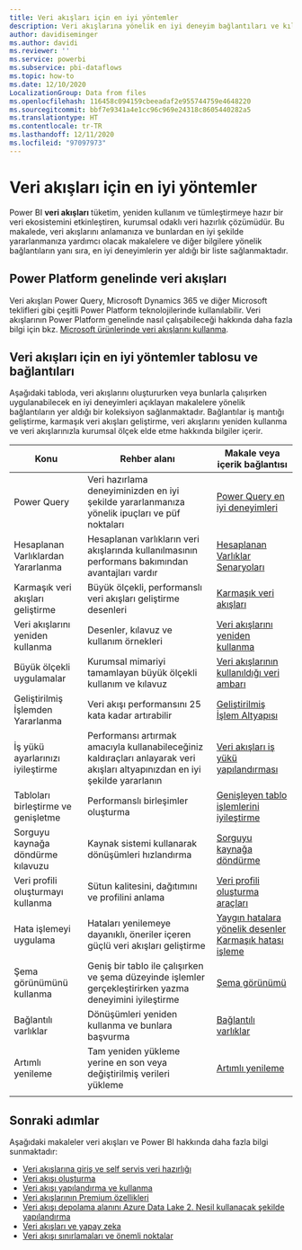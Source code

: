 ```yaml
---
title: Veri akışları için en iyi yöntemler
description: Veri akışlarına yönelik en iyi deneyim bağlantıları ve kılavuz koleksiyonu
author: davidiseminger
ms.author: davidi
ms.reviewer: ''
ms.service: powerbi
ms.subservice: pbi-dataflows
ms.topic: how-to
ms.date: 12/10/2020
LocalizationGroup: Data from files
ms.openlocfilehash: 116458c094159cbeeadaf2e955744759e4648220
ms.sourcegitcommit: bbf7e9341a4e1cc96c969e24318c8605440282a5
ms.translationtype: HT
ms.contentlocale: tr-TR
ms.lasthandoff: 12/11/2020
ms.locfileid: "97097973"
---
```

# <a name="dataflows-best-practices"></a>Veri akışları için en iyi yöntemler

Power BI **veri akışları** tüketim, yeniden kullanım ve tümleştirmeye hazır bir veri ekosistemini etkinleştiren, kurumsal odaklı veri hazırlık çözümüdür. Bu makalede, veri akışlarını anlamanıza ve bunlardan en iyi şekilde yararlanmanıza yardımcı olacak makalelere ve diğer bilgilere yönelik bağlantıların yanı sıra, en iyi deneyimlerin yer aldığı bir liste sağlanmaktadır.

## <a name="dataflows-across-the-power-platform"></a>Power Platform genelinde veri akışları

Veri akışları Power Query, Microsoft Dynamics 365 ve diğer Microsoft teklifleri gibi çeşitli Power Platform teknolojilerinde kullanılabilir. Veri akışlarının Power Platform genelinde nasıl çalışabileceği hakkında daha fazla bilgi için bkz. [Microsoft ürünlerinde veri akışlarını kullanma](https://docs.microsoft.com/power-query/dataflows/overview-dataflows-across-power-platform-dynamics-365).


## <a name="dataflows-best-practices-table-and-links"></a>Veri akışları için en iyi yöntemler tablosu ve bağlantıları

Aşağıdaki tabloda, veri akışlarını oluştururken veya bunlarla çalışırken uygulanabilecek en iyi deneyimleri açıklayan makalelere yönelik bağlantıların yer aldığı bir koleksiyon sağlanmaktadır. Bağlantılar iş mantığı geliştirme, karmaşık veri akışları geliştirme, veri akışlarını yeniden kullanma ve veri akışlarınızla kurumsal ölçek elde etme hakkında bilgiler içerir.


|**Konu**  |**Rehber alanı**  |**Makale veya içerik bağlantısı**  |
|---------|---------|---------|
|Power Query     | Veri hazırlama deneyiminizden en iyi şekilde yararlanmanıza yönelik ipuçları ve püf noktaları        |[Power Query en iyi deneyimleri](https://docs.microsoft.com/power-query/best-practices)        |
|Hesaplanan Varlıklardan Yararlanma     |Hesaplanan varlıkların veri akışlarında kullanılmasının performans bakımından avantajları vardır         |[Hesaplanan Varlıklar Senaryoları](https://docs.microsoft.com/power-query/dataflows/computed-entities-scenarios)         |
|Karmaşık veri akışları geliştirme     |Büyük ölçekli, performanslı veri akışları geliştirme desenleri         |[Karmaşık veri akışları](https://docs.microsoft.com/power-query/dataflows/best-practices-developing-complex-dataflows)         |
|Veri akışlarını yeniden kullanma     |Desenler, kılavuz ve kullanım örnekleri         |[Veri akışlarını yeniden kullanma](https://docs.microsoft.com/power-query/dataflows/best-practices-reusing-dataflows)         |
|Büyük ölçekli uygulamalar     |Kurumsal mimariyi tamamlayan büyük ölçekli kullanım ve kılavuz         |[Veri akışlarının kullanıldığı veri ambarı](https://docs.microsoft.com/power-query/dataflows/best-practices-for-data-warehouse-using-dataflows)         |
|Geliştirilmiş İşlemden Yararlanma     |Veri akışı performansını 25 kata kadar artırabilir         |[Geliştirilmiş İşlem Altyapısı](dataflows-premium-workload-configuration.md#using-the-compute-engine-to-improve-performance)         |
|İş yükü ayarlarınızı iyileştirme     |Performansı artırmak amacıyla kullanabileceğiniz kaldıraçları anlayarak veri akışları altyapınızdan en iyi şekilde yararlanın         |[Veri akışları iş yükü yapılandırması](dataflows-premium-workload-configuration.md)         |
|Tabloları birleştirme ve genişletme     |Performanslı birleşimler oluşturma         |[Genişleyen tablo işlemlerini iyileştirme](https://docs.microsoft.com/power-query/optimize-expanding-table-columns)         |
|Sorguyu kaynağa döndürme kılavuzu     |Kaynak sistemi kullanarak dönüşümleri hızlandırma         |[Sorguyu kaynağa döndürme](https://docs.microsoft.com/power-query/power-query-folding)         |
|Veri profili oluşturmayı kullanma     |Sütun kalitesini, dağıtımını ve profilini anlama         |[Veri profili oluşturma araçları](https://docs.microsoft.com/power-query/data-profiling-tools)         |
|Hata işlemeyi uygulama     |Hataları yenilemeye dayanıklı, öneriler içeren güçlü veri akışları geliştirme         |[Yaygın hatalara yönelik desenler](https://docs.microsoft.com/power-query/dealing-with-errors)  </br> [Karmaşık hatası işleme](https://docs.microsoft.com/power-query/error-handling)      |
|Şema görünümünü kullanma      |Geniş bir tablo ile çalışırken ve şema düzeyinde işlemler gerçekleştirirken yazma deneyimini iyileştirme         |[Şema görünümü](https://docs.microsoft.com/power-query/schema-view)         |
|Bağlantılı varlıklar      |Dönüşümleri yeniden kullanma ve bunlara başvurma         |[Bağlantılı varlıklar](https://docs.microsoft.com/power-query/dataflows/linked-entities)         |
|Artımlı yenileme      |Tam yeniden yükleme yerine en son veya değiştirilmiş verileri yükleme         |[Artımlı yenileme](https://docs.microsoft.com/power-query/dataflows/incremental-refresh)         |
|||


        
## <a name="next-steps"></a>Sonraki adımlar

Aşağıdaki makaleler veri akışları ve Power BI hakkında daha fazla bilgi sunmaktadır:

* [Veri akışlarına giriş ve self servis veri hazırlığı](dataflows-introduction-self-service.md)
* [Veri akışı oluşturma](dataflows-create.md)
* [Veri akışı yapılandırma ve kullanma](dataflows-configure-consume.md)
* [Veri akışlarının Premium özellikleri](dataflows-premium-features.md)
* [Veri akışı depolama alanını Azure Data Lake 2. Nesil kullanacak şekilde yapılandırma](dataflows-azure-data-lake-storage-integration.md)
* [Veri akışları ve yapay zeka](dataflows-machine-learning-integration.md)
* [Veri akışı sınırlamaları ve önemli noktalar](dataflows-features-limitations.md)